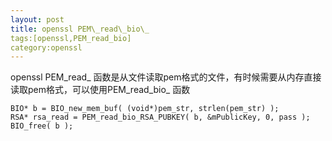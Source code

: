 ```yaml
---
layout: post
title: openssl PEM\_read\_bio\_
tags:[openssl,PEM_read_bio]
category:openssl
---
```


openssl PEM\_read\_ 函数是从文件读取pem格式的文件，有时候需要从内存直接读取pem格式，可以使用PEM\_read\_bio\_ 函数

    
    BIO* b = BIO_new_mem_buf( (void*)pem_str, strlen(pem_str) );
    RSA* rsa_read = PEM_read_bio_RSA_PUBKEY( b, &mPublicKey, 0, pass );
    BIO_free( b );

